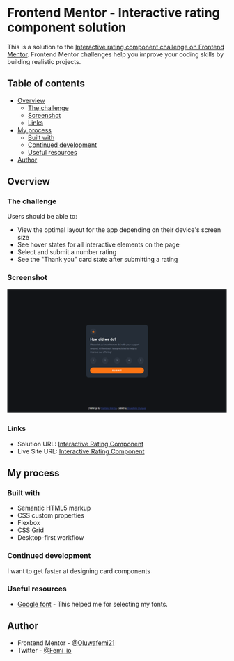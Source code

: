# Frontend Mentor - Interactive rating component solution

This is a solution to the [Interactive rating component challenge on Frontend Mentor](https://www.frontendmentor.io/challenges/interactive-rating-component-koxpeBUmI). Frontend Mentor challenges help you improve your coding skills by building realistic projects. 

## Table of contents

- [Overview](#overview)
  - [The challenge](#the-challenge)
  - [Screenshot](#screenshot)
  - [Links](#links)
- [My process](#my-process)
  - [Built with](#built-with)
  - [Continued development](#continued-development)
  - [Useful resources](#useful-resources)
- [Author](#author)



## Overview

### The challenge

Users should be able to:

- View the optimal layout for the app depending on their device's screen size
- See hover states for all interactive elements on the page
- Select and submit a number rating
- See the "Thank you" card state after submitting a rating

### Screenshot

![](./screenshot.png)


### Links

- Solution URL: [Interactive Rating Component](https://github.com/Oluwafemi21/interactive-rating-component)
- Live Site URL: [Interactive Rating Component](https://oluwafemi21.github.io/interactive-rating-component/)

## My process

### Built with

- Semantic HTML5 markup
- CSS custom properties
- Flexbox
- CSS Grid
- Desktop-first workflow


### Continued development

I want to get faster at designing card components

### Useful resources

- [Google font](https://fonts.google.com/) - This helped me for selecting my fonts.

## Author

- Frontend Mentor - [@Oluwafemi21](https://www.frontendmentor.io/profile/Oluwafemi21)
- Twitter - [@Femi_io](https://www.twitter.com/Femi_io)

